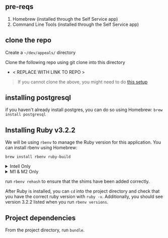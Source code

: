## pre-reqs

1. Homebrew (installed through the Self Service app)
2. Command Line Tools (installed through the Self Service app)

## clone the repo

Create a `~/dev/appeals/` directory

Clone the following repo using git clone into this directory

 - < REPLACE WITH LINK TO REPO >

> If you cannot clone the above, you might need to do [this setup](https://docs.github.com/en/enterprise-server@3.4/authentication/keeping-your-account-and-data-secure/managing-your-personal-access-tokens)

## installing postgresql

if you haven't already install postgres, you can do so using Homebrew:
`brew install postgresql`

## Installing Ruby v3.2.2

We will be using `rbenv` to manage the Ruby version for this application. You can install rbenv using Homebrew:

`brew install rbenv ruby-build`

<details>
<summary>Intell Only</summary>
For Macs with Intel processors, you can install Ruby v3.2.2 using rbenv directly:

`rbenv install 3.2.2`
</details>

<details>
<summary>M1 & M2 Only</summary>
For the newer Macs with Arm64 processors, we will need to compile and build Ruby separately. You can do this with the `./scripts/ruby-install.sh` script. The steps of the script are described in the `./M1_Ruby_install.md` file.
</details>

run `rbenv rehash` to ensure that the shims have been added correctly.

After Ruby is installed, you can `cd` into the project directory and check that you have the correct ruby version with `ruby -v`. Additionally, you should see version 3.2.2 listed when you run `rbenv versions`.
## Project dependencies

From the project directory, run `bundle`.



